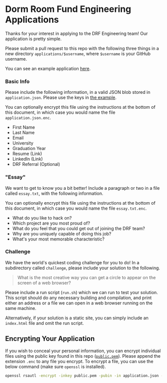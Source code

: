 # Dorm Room Fund Engineering Applications

Thanks for your interest in applying to the DRF Engineering team! Our application is pretty simple.

Please submit a pull request to this repo with the following three things in a new directory `applications/$username`, where `$username` is your GitHub username.

You can see an example application [here](applications/yasyf).

### Basic Info

Please include the following information, in a valid JSON blob stored in `application.json`. Please use the keys in [the example](applications/yasyf/application.json).

You can optionally encrypt this file using the instructions at the bottom of this document, in which case you would name the file `application.json.enc`.

  - First Name
  - Last Name
  - Email
  - University
  - Graduation Year
  - Resume (Link)
  - LinkedIn (Link)
  - DRF Referral (Optional)

### "Essay"

We want to get to know you a bit better! Include a paragraph or two in a file called `essay.txt`, with the following information.

You can optionally encrypt this file using the instructions at the bottom of this document, in which case you would name the file `essay.txt.enc`.

 - What do you like to hack on?
 - Which project are you most proud of?
 - What do you feel that you could get out of joining the DRF team?
 - Why are you uniquely capable of doing this job?
 - What's your most memorable characteristic?

### Challenge

We have the world's quickest coding challenge for you to do! In a subdirectory called `challenge`, please include your solution to the following.

> What is the most creative way you can get a circle to appear on the screen of a web browser?

Please include a run script (`run.sh`) which we can run to test your solution. This script should do any necessary building and compilation, and print either an address or a file we can open in a web browser running on the same machine.

Alternatively, if your solution is a static site, you can simply include an `index.html` file and omit the run script.

## Encrypting Your Application

If you wish to conceal your personal information, you can encrypt individual files using the public key found in this repo ([`public.pem`](public.pem)). Please append the extension `.enc` to any file you encrypt. To encrypt a file, you can use the below command (make sure `openssl` is installed).

```bash
openssl rsautl -encrypt -inkey public.pem -pubin -in application.json -out application.json.enc
```
